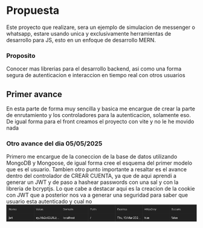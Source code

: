 # Propuesta
Este proyecto que realizare, sera un ejemplo de simulacion de messenger o whatsapp, estare usando unica y exclusivamente herramientas de desarrollo para JS, esto en un enfoque de desarrollo MERN.

### Proposito
Conocer mas librerias para el desarrollo backend, asi como una forma segura de autenticacion e interaccion en tiempo real con otros usuarios

## Primer avance
En esta parte de forma muy sencilla y basica me encargue de crear la parte de enrutamiento y los controladores para la autenticacion, solamente eso. De igual forma para el front creamos el proyecto con vite y no le he movido nada

### Otro avance del dia 05/05/2025
Primero me encargue de la coneccion de la base de datos utilizando MongoDB y Mongoose, de igual forma cree el esquema del primer modelo que es el usuario.
Tambien otro punto importante a resaltar es el avance dentro del controlador de CREAR CUENTA, ya que de aqui aprendi a generar un JWT y de paso a hashear passwords con una sal y con la libreria de bcryptjs.
Lo que cabe a destacar aqui es la creacion de la cookie con JWT que a posterior nos va a generar una seguridad para saber que usuario esta autenticado y cual no
![alt text](image.png)